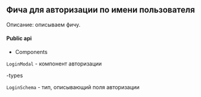 ## Фича для авторизации по имени пользователя

Описание:
описываем фичу.

#### Public api

- Components 

`LoginModal` - компонент авторизации

-types

`LoginSchema` - тип, описывающий поля авторизации
